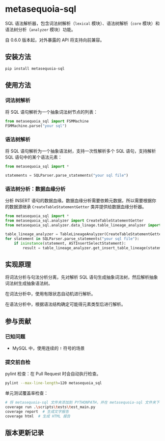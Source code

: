# metasequoia-sql

SQL 语法解析器，包含词法树解析（`lexical` 模块）、语法树解析（`core` 模块）和语法树分析（`analyzer` 模块）功能。

自 0.6.0 版本起，对外暴露的 API 将支持向前兼容。

## 安装方法

```bash
pip install metasequoia-sql
```

## 使用方法

### 词法树解析

将 SQL 语句解析为一个抽象词法树节点的列表：

```python
from metasequoia_sql import FSMMachine
FSMMachine.parse("your sql")
```

### 语法树解析

将 SQL 语句解析为一个抽象语法树，支持一次性解析多个 SQL 语句，支持解析 SQL 语句中的某个语法元素：

```python
from metasequoia_sql import *

statements = SQLParser.parse_statements("your sql file")
```

### 语法树分析：数据血缘分析

分析 INSERT 语句的数据血缘。数据血缘分析需要依赖元数据，所以需要根据你的数据源继承 `CreateTableStatementGetter` 类并提供给数据血缘分析器。

```python
from metasequoia_sql import *
from metasequoia_sql.analyzer import CreateTableStatementGetter
from metasequoia_sql.analyzer.data_linage.table_lineage_analyzer import TableLineageAnalyzer

table_lineage_analyzer = TableLineageAnalyzer(CreateTableStatementGetter(...))
for statement in SQLParser.parse_statements("your sql file"):
    if isinstance(statement, ASTInsertSelectStatement):
        result = table_lineage_analyzer.get_insert_table_lineage(statement)
```

## 实现原理

将词法分析与句法分析分离，先对解析 SQL 语句生成抽象词法树，然后解析抽象词法树生成抽象语法树。

在词法分析中，使用有限状态自动机进行解析。

在语法分析中，根据语法结构确定可能得元素类型后进行解析。

## 参与贡献

### 已知问题

- MySQL 中，使用连续的 `!` 符号的场景

<!--参考文档：https://www.alibabacloud.com/help/zh/maxcompute/user-guide/insert-or-update-data-into-a-table-or-a-static-partition?spm=a2c63.p38356.0.0.637d7109wr3nC3 -->

### 提交前自检

pylint 检查：在 Pull Request 时会自动执行检查。

```bash
pylint --max-line-length=120 metasequoia_sql
```

单元测试覆盖率检查：

```bash
# 将 metasequoia-sql 文件夹添加到 PYTHONPATH，并在 metasequoia-sql 文件夹下执行
coverage run .\scripts\tests\test_main.py
coverage report  # 生成文字报告
coverage html  # 生成 HTML 报告
```

## 版本更新记录

